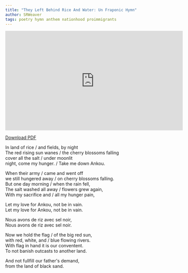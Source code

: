```yaml
---
title: "They Left Behind Rice And Water: Un Fraponic Hymn"
author: SRWeaver
tags: poetry hymn anthem nationhood proimmigrants
---
```

<iframe width="560" height="315" src="https://www.youtube.com/embed/Hdk_hSOsGNg" title="YouTube video player" frameborder="0" allow="accelerometer; autoplay; clipboard-write; encrypted-media; gyroscope; picture-in-picture" allowfullscreen></iframe>

[Download PDF](https://lwflouisa.github.io/music/PDF/TheyComeForRiceAndWater_complete.pdf)

In land of rice / and fields, by night<br />
The red rising sun wanes / the cherry blossoms falling<br />
cover all the salt / under moonlit<br />
night, come my hunger. / Take me down Ankou.<br />

When their army / came and went off<br />
we still hungered away / on cherry blossoms falling.<br />
But one day morning / when the rain fell,<br />
The salt washed all away / flowers grew again,<br />
With my sacrifice and / all my hunger pain,<br />

Let my love for Ankou, not be in vain.<br />
Let my love for Ankou, not be in vain.<br />

Nous avons de riz avec sel noir,<br />
Nous avons de riz avec sel noir.<br />

Now we hold the flag / of the big red sun,<br />
with red, white, and / blue flowing rivers.<br />
With flag in hand it is our conventent.<br />
To not banish outcasts to another land.<br />

And not fullfill our father's demand,<br />
from the land of black sand.<br />
